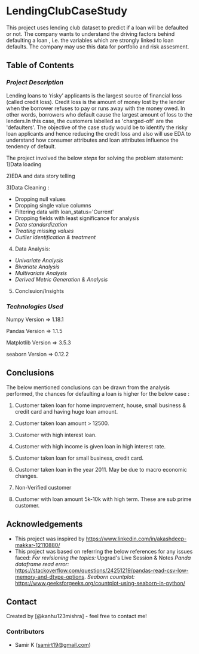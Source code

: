 # LendingClubCaseStudy
This project uses lending club dataset to predict if a loan will be defaulted or not.
The company wants to understand the driving factors behind defaulting a loan , i.e. the variables which are strongly linked to loan defaults. The company may use this data for portfolio and risk assesment.


## Table of Contents
### *Project Description*
Lending loans to ‘risky’ applicants is the largest source of financial loss (called credit loss). Credit loss is the amount of money lost by the lender when the borrower refuses to pay or runs away with the money owed. In other words, borrowers who default cause the largest amount of loss to the lenders.In this case, the customers labelled as 'charged-off' are the 'defaulters'.
The objective of the case study would be to identify the risky loan applicants and hence reducing the credit loss and also will use EDA to understand how consumer attributes and loan attributes influence the tendency of default.

The project involved the below *steps* for solving the problem statement:
1)Data loading

2)EDA and data story telling

3)Data Cleaning :
  - Dropping null values
  - Dropping single value columns
  - Filtering data with loan_status='Current'
  - Dropping fields with least significance for analysis
  - *Data standardization*
  - *Treating missing values*
  - *Outlier identification & treatment*
    
4) Data Analysis:
  - *Univariate Analysis*
  - *Bivariate Analysis*
  - *Multivariate Analysis*
  - *Derived Metric Generation & Analysis*

5) Conclsuion/Insights


### *Technologies Used*
Numpy Version       => 1.18.1

Pandas Version      =>   1.1.5

Matplotlib Version  =>  3.5.3

seaborn Version     =>  0.12.2

## Conclusions
The below mentioned conclusions can be drawn from the analysis performed, the chances for defaulting a loan is higher for the below case :
1) Customer taken loan for home improvement, house, small business & credit card and having huge loan amount.

2) Customer taken loan amount > 12500.

3) Customer with high interest loan.

4) Customer with high income is given loan in high interest rate.

5) Customer taken loan for small business, credit card.

6) Customer taken loan in the year 2011. May be due to macro economic changes.

7) Non-Verified customer

8) Customer with loan amount 5k-10k with high term. These are sub prime customer.


## Acknowledgements
- This project was inspired by https://www.linkedin.com/in/akashdeep-makkar-12110880/
- This project was based on referring the below references for any issues faced:
  *For revisioning the topics:* Upgrad's Live Session & Notes
  *Panda dataframe read error:* https://stackoverflow.com/questions/24251219/pandas-read-csv-low-memory-and-dtype-options.
  *Seaborn countplot:* https://www.geeksforgeeks.org/countplot-using-seaborn-in-python/
  


## Contact
Created by [@kanhu123mishra] - feel free to contact me!

### Contributors
- Samir K (samirt19@gmail.com)


<!-- Optional -->
<!-- ## License -->
<!-- This project is open source and available under the [... License](). -->

<!-- You don't have to include all sections - just the one's relevant to your project -->
